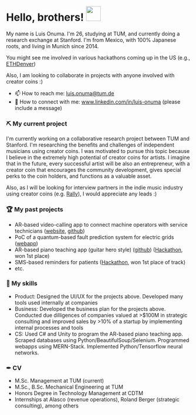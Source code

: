 # Hello, brothers! <img src="https://c.tenor.com/Wx9IEmZZXSoAAAAi/hi.gif" width=40px>

My name is Luis Onuma. I'm 26, studying at TUM, and currently doing a research exchange at Stanford. I'm from Mexico, with 100% Japanese roots, and living in Munich since 2014.

You might see me involved in various hackathons coming up in the US (e.g., [ETHDenver](https://www.ethdenver.com/))

Also, I am looking to collaborate in projects with anyone involved with creator coins :)

- 📫 How to reach me: luis.onuma@tum.de
- 🔗 How to connect with me: www.linkedin.com/in/luis-onuma (please include a message)

### ⛏ My current project

I'm currently working on a collaborative research project between TUM and Stanford. I'm researching the benefits and challenges of independent musicians using creator coins. I was motivated to pursue this topic because I believe in the extremely high potential of creator coins for artists. I imagine that in the future, every successful artist will be also an entrepreneur, with a creator coin that encourages the community development, gives special perks to the coin holders, and functions as a valuable asset.

Also, as I will be looking for interview partners in the indie music industry using creator coins (e.g. [Rally](https://rally.io/)), I would appreciate any leads :)

### 🏆 My past projects

- AR-based video-calling app to connect machine operators with service technicians ([website](https://www.cdtm.de/mpd/20-1/revis/), [github](https://github.com/chandruscm/Revis))
- PoC of a quantum-based fault prediction system for electric grids ([webapp](https://electriq-24ff2.web.app/classical))
- AR-based piano teaching app (guitar hero style) ([github](https://github.com/TLuis/Intonar)) ([Hackathon](https://www.tms.tum.de/), won 1st place)
- SMS-based reminders for patients ([Hackathon](http://techchallenge.de/), won 1st place of track)
- etc.

### 💪 My skills

- Product: Designed the UI/UX for the projects above. Developed many tools used internally at companies
- Business: Developed the business plan for the projects above. Conducted due dilligences of companies valued at >$100M in strategic consulting and improved sales by >10% of a startup by implementing internal processes and tools
- CS: Used C# and Unity to program the AR-based piano teaching app. Scraped databases using Python/BeautifulSoup/Selenium. Programmed webapps using MERN-Stack. Implemented Python/Tensorflow neural networks. 

### ✒ CV
- M.Sc. Management at TUM (current)
- M.Sc., B.Sc. Mechanical Engineering at TUM
- Honors Degree in Technology Management at CDTM
- Internships at Alasco (revenue operations), Roland Berger (strategic consulting), among others
